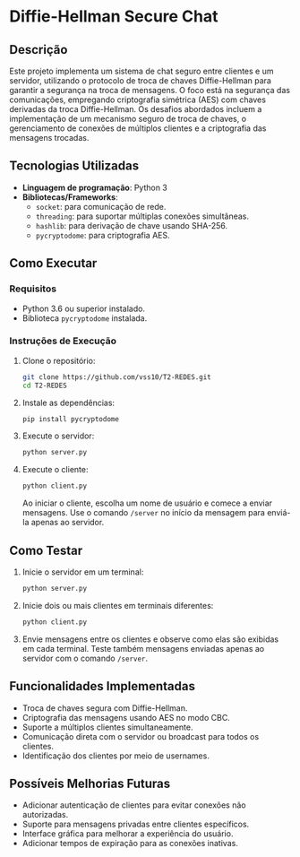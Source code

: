 # Diffie-Hellman Secure Chat

## Descrição

Este projeto implementa um sistema de chat seguro entre clientes e um servidor, utilizando o protocolo de troca de chaves Diffie-Hellman para garantir a segurança na troca de mensagens. O foco está na segurança das comunicações, empregando criptografia simétrica (AES) com chaves derivadas da troca Diffie-Hellman. Os desafios abordados incluem a implementação de um mecanismo seguro de troca de chaves, o gerenciamento de conexões de múltiplos clientes e a criptografia das mensagens trocadas.

## Tecnologias Utilizadas

- **Linguagem de programação**: Python 3
- **Bibliotecas/Frameworks**:
  - `socket`: para comunicação de rede.
  - `threading`: para suportar múltiplas conexões simultâneas.
  - `hashlib`: para derivação de chave usando SHA-256.
  - `pycryptodome`: para criptografia AES.

## Como Executar

### Requisitos

- Python 3.6 ou superior instalado.
- Biblioteca `pycryptodome` instalada.

### Instruções de Execução

1. Clone o repositório:
   ```bash
   git clone https://github.com/vss10/T2-REDES.git
   cd T2-REDES
   ```

2. Instale as dependências:
   ```bash
   pip install pycryptodome
   ```

3. Execute o servidor:
   ```bash
   python server.py
   ```

4. Execute o cliente:
   ```bash
   python client.py
   ```

   Ao iniciar o cliente, escolha um nome de usuário e comece a enviar mensagens. Use o comando `/server` no início da mensagem para enviá-la apenas ao servidor.

## Como Testar

1. Inicie o servidor em um terminal:
   ```bash
   python server.py
   ```

2. Inicie dois ou mais clientes em terminais diferentes:
   ```bash
   python client.py
   ```

3. Envie mensagens entre os clientes e observe como elas são exibidas em cada terminal. Teste também mensagens enviadas apenas ao servidor com o comando `/server`.

## Funcionalidades Implementadas

- Troca de chaves segura com Diffie-Hellman.
- Criptografia das mensagens usando AES no modo CBC.
- Suporte a múltiplos clientes simultaneamente.
- Comunicação direta com o servidor ou broadcast para todos os clientes.
- Identificação dos clientes por meio de usernames.

## Possíveis Melhorias Futuras

- Adicionar autenticação de clientes para evitar conexões não autorizadas.
- Suporte para mensagens privadas entre clientes específicos.
- Interface gráfica para melhorar a experiência do usuário.
- Adicionar tempos de expiração para as conexões inativas.
